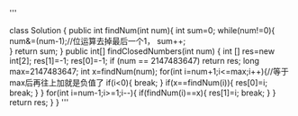 '''
 
 class Solution {
    public int findNum(int num){
        int sum=0;
        while(num!=0){
            num&=(num-1);//位运算去掉最后一个1，
                sum++;                   
        }
        return sum;
    }
    public int[] findClosedNumbers(int num) { 
        int [] res=new int[2];
        res[1]=-1;
        res[0]=-1;
        if (num == 2147483647) return res; 
        long max=2147483647;
        int x=findNum(num);
        for(int i=num+1;i<=max;i++){//等于max后再往上加就是负值了
            if(i<0){
                break;
            }
            if(x==findNum(i)){
                res[0]=i;
                break;
            }
        }
        for(int i=num-1;i>=1;i--){
            if(findNum(i)==x){
                res[1]=i;
                break;
            }
        }
        return res;
    }
}
'''
